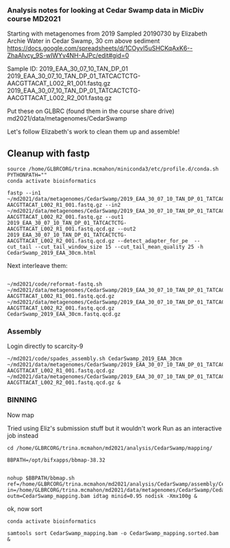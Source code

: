 ###  Analysis notes for looking at Cedar Swamp data in MicDiv course MD2021

Starting with metagenomes from 2019
Sampled 20190730 by Elizabeth Archie
Water in Cedar Swamp, 30 cm above sediment
https://docs.google.com/spreadsheets/d/1COyvI5uSHCKqAxK6--ZhaAIvcy_9S-wIWYv4NH-AJPc/edit#gid=0

Sample ID:  2019_EAA_30_07_10_TAN_DP_01
2019_EAA_30_07_10_TAN_DP_01_TATCACTCTG-AACGTTACAT_L002_R1_001.fastq.gz
2019_EAA_30_07_10_TAN_DP_01_TATCACTCTG-AACGTTACAT_L002_R2_001.fastq.gz

Put these on GLBRC (found them in the course share drive)
md2021/data/metagenomes/CedarSwamp

Let's follow Elizabeth's work to clean them up and assemble!

##  Cleanup with fastp

```
source /home/GLBRCORG/trina.mcmahon/miniconda3/etc/profile.d/conda.sh
PYTHONPATH=""
conda activate bioinformatics

fastp --in1 ~/md2021/data/metagenomes/CedarSwamp/2019_EAA_30_07_10_TAN_DP_01_TATCACTCTG-AACGTTACAT_L002_R1_001.fastq.gz --in2 ~/md2021/data/metagenomes/CedarSwamp/2019_EAA_30_07_10_TAN_DP_01_TATCACTCTG-AACGTTACAT_L002_R2_001.fastq.gz --out1 2019_EAA_30_07_10_TAN_DP_01_TATCACTCTG-AACGTTACAT_L002_R1_001.fastq.qcd.gz --out2 2019_EAA_30_07_10_TAN_DP_01_TATCACTCTG-AACGTTACAT_L002_R2_001.fastq.qcd.gz --detect_adapter_for_pe  --cut_tail --cut_tail_window_size 15 --cut_tail_mean_quality 25 -h CedarSwamp_2019_EAA_30cm.html
```

Next interleave them:

```

~/md2021/code/reformat-fastq.sh ~/md2021/data/metagenomes/CedarSwamp/2019_EAA_30_07_10_TAN_DP_01_TATCACTCTG-AACGTTACAT_L002_R1_001.fastq.qcd.gz ~/md2021/data/metagenomes/CedarSwamp/2019_EAA_30_07_10_TAN_DP_01_TATCACTCTG-AACGTTACAT_L002_R2_001.fastq.qcd.gz CedarSwamp_2019_EAA_30cm.fastq.qcd.gz

```

###  Assembly

Login directly to scarcity-9

```
~/md2021/code/spades_assembly.sh CedarSwamp_2019_EAA_30cm ~/md2021/data/metagenomes/CedarSwamp/2019_EAA_30_07_10_TAN_DP_01_TATCACTCTG-AACGTTACAT_L002_R1_001.fastq.qcd.gz ~/md2021/data/metagenomes/CedarSwamp/2019_EAA_30_07_10_TAN_DP_01_TATCACTCTG-AACGTTACAT_L002_R2_001.fastq.qcd.gz &

```

###  BINNING

Now map

Tried using Eliz's submission stuff but it wouldn't work
Run as an interactive job instead

```
cd /home/GLBRCORG/trina.mcmahon/md2021/analysis/CedarSwamp/mapping/

BBPATH=/opt/bifxapps/bbmap-38.32


nohup $BBPATH/bbmap.sh ref=/home/GLBRCORG/trina.mcmahon/md2021/analysis/CedarSwamp/assembly/CedarSwamp_2019_EAA_30cm_scaffolds.fasta in=/home/GLBRCORG/trina.mcmahon/md2021/data/metagenomes/CedarSwamp/CedarSwamp_2019_EAA_30cm.fastq.qcd.gz outm=CedarSwamp_mapping.bam idtag minid=0.95 nodisk -Xmx100g &

```
ok, now sort

```
conda activate bioinformatics

samtools sort CedarSwamp_mapping.bam -o CedarSwamp_mapping.sorted.bam &
```

